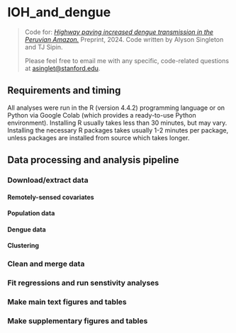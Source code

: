 # IOH_and_dengue
> Code for: [_Highway paving increased dengue transmission in the Peruvian Amazon._](https://www.medrxiv.org/content/10.1101/2024.11.15.24317406v1) Preprint, 2024. Code written by Alyson Singleton and TJ Sipin.
>
> Please feel free to email me with any specific, code-related questions at asinglet@stanford.edu.

## Requirements and timing
All analyses were run in the R (version 4.4.2) programming language or on Python via Google Colab (which provides a ready-to-use Python environment). Installing R usually takes less than 30 minutes, but may vary. Installing the necessary R packages takes usually 1-2 minutes per package, unless packages are installed from source which takes longer.

## Data processing and analysis pipeline

### Download/extract data

#### Remotely-sensed covariates

#### Population data

#### Dengue data

#### Clustering

### Clean and merge data

### Fit regressions and run senstivity analyses

### Make main text figures and tables

### Make supplementary figures and tables
